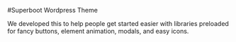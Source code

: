 #Superboot Wordpress Theme

We developed this to help people get started easier with libraries preloaded for fancy buttons, element animation, modals, and easy icons.

